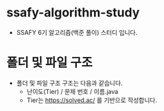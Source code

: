 # ssafy-algorithm-study
- SSAFY 6기 알고리즘(백준 풀이) 스터디 입니다.

# 폴더 및 파일 구조
- 폴더 및 파일 구조 구조는 다음과 같습니다.
  - 난이도(Tier) / 문제 번호 / 이름.java
  - Tier는 https://solved.ac/ 를 기반으로 작성합니다.
